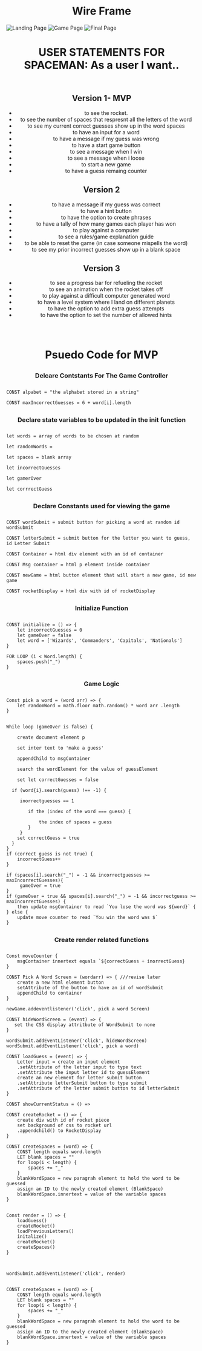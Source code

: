 # Wire Frame

![Landing Page](landing_page.jpg)
![Game Page](game_page.jpg)
![Final Page](final_page.jpg)

#
<h1> USER STATEMENTS FOR SPACEMAN:  As a user I want.. </h1>


<header>

## Version 1- MVP

- to see the rocket.
- to see the number of spaces that respresnt all the letters of the word
- to see my current correct guesses show up in the word spaces
- to have an input for a word 
- to have a message if my guess was wrong 
- to have a start game button 
- to see a message when I win 
- to see a message when i loose
- to start a new game 
- to have a guess remaing counter 

## Version 2 

- to have a message if my guess was correct
- to have a hint button 
- to have the option to create phrases 
- to have a tally of how many games each player has won 
- to play against a computer 
- to see a rules/game explanation guide
- to be able to reset the game (in case someone mispells the word)
- to see my prior incorrect guesses show up in a blank space 

## Version 3

- to see a progress bar for refueling the rocket
- to see an animation when the rocket takes off
- to play against a difficult computer generated word 
- to have a level system where I land on different planets 
- to have the option to add extra guess attempts
- to have the option to set the number of allowed hints 
</header>

#
# Psuedo Code for MVP

### Delcare Contstants For The Game Controller

    CONST alpabet = "the alphabet stored in a string"

    CONST maxIncorrectGuesses = 6 + word[i].length

### Declare state variables to be updated in the init function

    let words = array of words to be chosen at random

    let randomWords = 

    let spaces = blank array

    let incorrectGuesses

    let gamerOver

    let corrrectGuess

### Declare Constants used for viewing the game 

    CONST wordSubmit = submit button for picking a word at random id wordSubmit

    CONST letterSubmit = submit button for the letter you want to guess, id Letter Submit 

    CONST Container = html div element with an id of container

    CONST Msg container = html p element inside container

    CONST newGame = html button element that will start a new game, id new game 
    
    CONST rocketDisplay = html div with id of rocketDisplay

### Initialize Function 

    CONST initialize = () => {
        let incorrectGuesses = 0
        let gameOver = false
        let word = ['Wizards', 'Commanders', 'Capitals', 'Nationals']
    }

    FOR LOOP (i < Word.length) {  
        spaces.push("_")
    }

### Game Logic 

    Const pick a word = (word arr) => {
        let randomWord = math.floor math.random() * word arr .length
    }


    While loop (gameOver is false) {

        create document element p

        set inter text to 'make a guess'

        appendChild to msgContainer

        search the wordElement for the value of guessElement 

        set let correctGuesses = false

      if (word{i}.search(guess) !== -1) {

         inorrectguesses == 1

            if the (index of the word === guess) {

                the index of spaces = guess
            } 
         }
        set correctGuess = true 
      }
    }
    if (correct guess is not true) {
        incorrectGuess++
    }
        
    if (spaces[i].search("_") = -1 && incorrectguesses >= maxIncorrectGuesses){
         gameOver = true
    }      
    if (gameOver = true && spaces[i].search("_") = -1 && incorrectguess >= maxIncorrectGuesses) {
        then update msgContainer to read `You lose the word was ${word}` { 
    } else {
        update move counter to read `You win the word was $`
    }

### Create render related functions 

    Const moveCounter {
        msgContainer innertext equals `${correctGuess + inorrectGuess}
    }

    CONST Pick A Word Screen = (wordarr) => { ///revise later
        create a new html element button
        setAttribute of the button to have an id of wordSubmit 
        appendChild to container 
    }

    newGame.addeventlistener('click', pick a word Screen) 
    
    CONST hideWordScreen = (event) => {
       set the CSS display attritbute of WordSubmit to none 
    }   

    wordSubmit.addEventListener('click', hideWordScreen)
    wordSubmit.addEventListener('click', pick a word)

    CONST loadGuess = (event) => {
        Letter input = create an input element
        .setAttribute of the letter input to type text
        .setAttribute the input letter id to guessElement
        create an new element for letter submit button
        .setAttribute letterSubmit button to type submit
        .setAttribute of the letter submit button to id letterSubmit 
    }

    CONST showCurrentStatus = () => 

    CONST createRocket = () => {
        create div with id of rocket piece 
        set background of css to rocket url
        .appendchild() to RocketDisplay
    }

    CONST createSpaces = (word) => { 
        CONST length equals word.length
        LET blank spaces = ""
        for loop(i < length) {
            spaces += "_"
        } 
        blankWordSpace = new paragrah element to hold the word to be guessed
        assign an ID to the newly created element (BlankSpace)
        blankWordSpace.innertext = value of the variable spaces
    }
                    

    Const render = () => {
        loadGuess()
        createRocket()
        loadPreviousLetters()
        initalize()
        createRocket()
        createSpaces()
    }



    wordSubmit.addEventListener('click', render)

    
    CONST createSpaces = (word) => { 
        CONST length equals word.length
        LET blank spaces = ""
        for loop(i < length) {
            spaces += "_"
        } 
        blankWordSpace = new paragrah element to hold the word to be guessed
        assign an ID to the newly created element (BlankSpace)
        blankWordSpace.innertext = value of the variable spaces
    }


<style>
    h1 {
        text-align: center;
    }
    header {
        padding-top: 10px;
        padding-bottom: 10px;
    }
    h3 {
        text-align: center;
        padding-top: 5px;
        padding-bottom: 10px;
    }
</style>